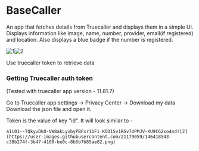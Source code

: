 # BaseCaller

An app that fetches details from Truecaller and displays them in a simple UI. 
Displays information like image, name, number, provider, email(if registered) and location. Also displays a blue badge if the number is registered.

![1](https://user-images.githubusercontent.com/21179059/146418542-7ba397af-b05c-4677-b757-3ad4d4b32e0e.png)![2](https://user-images.githubusercontent.com/21179059/146418762-b84f1f9e-6793-4f71-b887-bd9c9d0e60ce.png)

Use truecaller token to retrieve data

### Getting Truecaller auth token

(Tested with truecaller app version - 11.81.7)

Go to Truecaller app settings -> Privacy Center -> Download my data
Download the json file and open it.


Token is the value of key "id". It will look similar to -
```` 
a1i01--TQkyvDkO-VW8akLyvbyPBFxr11Fi_KOD1Sv1RGv7UPMJV-KU9C62xo4nd![2](https://user-images.githubusercontent.com/21179059/146418543-c38b274f-3b47-4100-be0c-8b5b7b85ae82.png)

```` 
